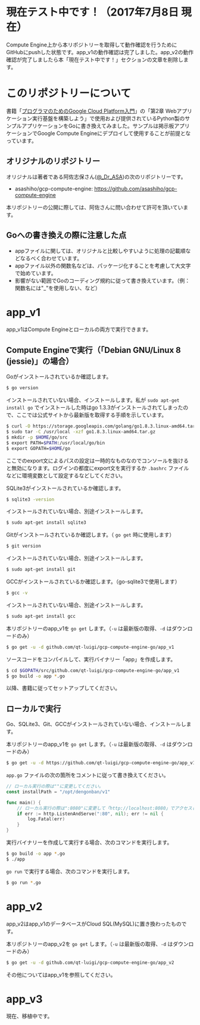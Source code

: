 # 現在テスト中です！（2017年7月8日 現在）

Compute Engine上から本リポジトリーを取得して動作確認を行うためにGitHubにpushした状態です。app_v1の動作確認は完了しました。app_v2の動作確認が完了しましたら本「現在テスト中です！」セクションの文章を削除します。

# このリポジトリーについて

書籍「[プログラマのためのGoogle Cloud Platform入門](http://www.shoeisha.co.jp/book/detail/9784798137148)」の「第2章 Webアプリケーション実行基盤を構築しよう」で使用および提供されているPython製のサンプルアプリケーションをGoに書き換えてみました。サンプルは掲示板アプリケーションでGoogle Compute Engineにデプロイして使用することが前提となっています。

## オリジナルのリポジトリー

オリジナルは著者である阿佐志保さん([@_Dr_ASA](https://twitter.com/_dr_asa))の次のリポジトリーです。

- asashiho/gcp-compute-engine: https://github.com/asashiho/gcp-compute-engine

本リポジトリーの公開に際しては、阿佐さんに問い合わせて許可を頂いています。

## Goへの書き換えの際に注意した点

- appファイルに関しては、オリジナルと比較しやすいように処理の記載順などなるべく合わせています。
- appファイル以外の関数名などは、パッケージ化することを考慮して大文字で始めています。
- 影響がない範囲でGoのコーディング規約に従って書き換えています。（例：関数名には"_"を使用しない、など）

# app_v1

app_v1はCompute Engineとローカルの両方で実行できます。

## Compute Engineで実行（「Debian GNU/Linux 8 (jessie)」の場合）

Goがインストールされているか確認します。

```bash
$ go version
```

インストールされていない場合、インストールします。私が `sudo apt-get install go` でインストールした時はgo 1.3.3がインストールされてしまったので、ここでは公式サイトから最新版を取得する手順を示しています。

```bash
$ curl -O https://storage.googleapis.com/golang/go1.8.3.linux-amd64.tar.gz
$ sudo tar -C /usr/local -xzf go1.8.3.linux-amd64.tar.gz
$ mkdir -p $HOME/go/src
$ export PATH=$PATH:/usr/local/go/bin
$ export GOPATH=$HOME/go
```

ここでのexport文によるパスの設定は一時的なものなのでコンソールを抜けると無効になります。ログインの都度にexport文を実行するか `.bashrc` ファイルなどに環境変数として設定するなどしてください。

SQLite3がインストールされているか確認します。

```bash
$ sqlite3 -version
```

インストールされていない場合、別途インストールします。

```bash
$ sudo apt-get install sqlite3
```

Gitがインストールされているか確認します。（ `go get` 時に使用します）

```bash
$ git version
```

インストールされていない場合、別途インストールします。

```bash
$ sudo apt-get install git
```

GCCがインストールされているか確認します。（go-sqlite3で使用します）

```bash
$ gcc -v
```

インストールされていない場合、別途インストールします。

```bash
$ sudo apt-get install gcc
```

本リポジトリーのapp_v1を `go get` します。（`-u` は最新版の取得、`-d` はダウンロードのみ）

```bash
$ go get -u -d github.com/qt-luigi/gcp-compute-engine-go/app_v1
```

ソースコードをコンパイルして、実行バイナリー「app」を作成します。

```bash
$ cd $GOPATH/src/github.com/qt-luigi/gcp-compute-engine-go/app_v1
$ go build -o app *.go
```

以降、書籍に従ってセットアップしてください。

## ローカルで実行

Go、SQLite3、Git、GCCがインストールされていない場合、インストールします。

本リポジトリーのapp_v1を `go get` します。（`-u` は最新版の取得、`-d` はダウンロードのみ）

```bash
$ go get -u -d https://github.com/qt-luigi/gcp-compute-engine-go/app_v1
```

`app.go` ファイルの次の箇所をコメントに従って書き換えてください。

```go
// ローカル実行の際は""に変更してください。
const installPath = "/opt/dengonban/v1"
```

```go
func main() {
    // ローカル実行の際は":8080"に変更して「http://localhost:8080」でアクセスしてください。
    if err := http.ListenAndServe(":80", nil); err != nil {
        log.Fatal(err)
    }
}
```

実行バイナリーを作成して実行する場合、次のコマンドを実行します。

```bash
$ go build -o app *.go
$ ./app
```

`go run` で実行する場合、次のコマンドを実行します。

```bash
$ go run *.go
```

# app_v2

app_v2はapp_v1のデータベースがCloud SQL(MySQL)に置き換わったものです。

本リポジトリーのapp_v2を `go get` します。（`-u` は最新版の取得、`-d` はダウンロードのみ）

```bash
$ go get -u -d github.com/qt-luigi/gcp-compute-engine-go/app_v2
```

その他についてはapp_v1を参照してください。

# app_v3

現在、移植中です。
